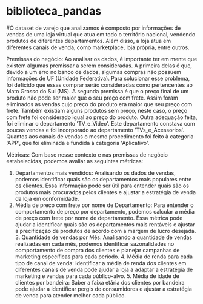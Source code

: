 # biblioteca_pandas

#O dataset de varejo que analizamos é composto por informações de vendas de uma loja virtual que atua em todo o território nacional, vendendo produtos de diferentes departamentos. Além disso, a loja atua em diferentes canais de venda, como marketplace, loja própria, entre outros.

Premissas do negócio:
Ao analisar os dados, é importante ter em mente que existem algumas premissar a serem consideradas. A primeira delas é que, devido a um erro no banco de dados, algumas compras não possuem informações de UF (Unidade Federativa). Para solucionar esse problema, foi deficido que essas comprar serão consideradas como pertencentes ao Mato Grosso do Sul (MS). A segunda premissa é que o preço final de um produto não pode ser maior que o seu preço com frete.
Assim foram eliminados as vendas cujo preço do produto era maior que seu preço com frete. Também existiam alguns produtos sem preço, neste caso, o preço com frete foi considerado igual ao preço do produto.
Outra adequação feita, foi eliminar o departamento 'TV_e_Video'. Este departamento constava com poucas vendas e foi incorporado ao departamento 'TVs_e_Acessorios'.
Quantos aos canais de vendas o mesmo procedimento foi feito à categoria 'APP', que foi eliminada e fundida à categoria 'Aplicativo'.

Métricas:
Com base nesse contexto e nas premissas de negócio estabelecidas, podemos avaliar as seguintes métricas:

1. Departamentos mais vendidos: Analisando os dados de vendas, podemos identificar quais são os departamentos mais populares entre os clientes. Essa informação pode ser útil para entender quais são os produtos mais procuradps pelos clientes e ajustar a estratégia de venda da loja em conformidade.
2. Média de preço com frete por nome de Departamento: Para entender o comportamento de preço por departamento, podemos calcular a média de preço com frete por nome de departamento. Essa métrica pode ajudar a identificar quais são os departamentos mais rentáveis e ajustar a precificação de produtos de acordo com a margem de lucro desejada.
   3. Quantidade de vendas por Mês: Analisando a quantidade de vendas realizadas em cada mês, podemos identificar sazonalidades no comportamento de compra dos clientes e planejar campanhas de marketing específicas para cada período.
   4. Média de renda para cada tipo de canal de venda: Identificar a média de renda dos clientes em diferentes canais de venda pode ajudar a loja a adaptar a estratégia de marketing e vendas para cada público-alvo.
   5. Média de idade de clientes por bandeira: Saber a faixa etária dos clientes por bandeira pode ajudar a identificar pergis de consumidores e ajustar a estratégia de venda para atender melhor cada público.
